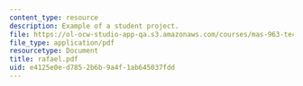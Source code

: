 ```yaml
---
content_type: resource
description: Example of a student project.
file: https://ol-ocw-studio-app-qa.s3.amazonaws.com/courses/mas-963-technological-tools-for-school-reform-fall-2005/e4125e0ed7852b6b9a4f1ab645037fdd_rafael.pdf
file_type: application/pdf
resourcetype: Document
title: rafael.pdf
uid: e4125e0e-d785-2b6b-9a4f-1ab645037fdd
---
```


